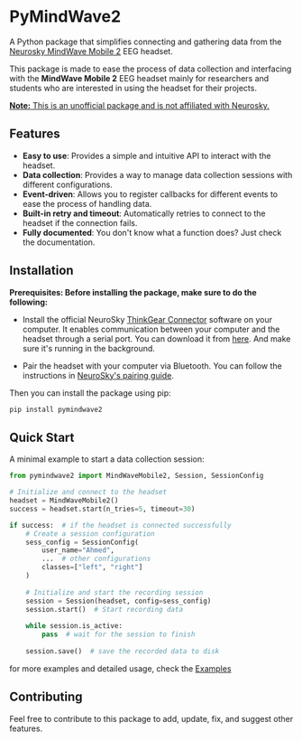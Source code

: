 <!-- Intro -->
# PyMindWave2


A Python package that simplifies connecting and gathering data from the [Neurosky MindWave Mobile 2](https://store.neurosky.com/pages/mindwave) EEG headset.

This package is made to ease the process of data collection and interfacing with the **MindWave Mobile 2** EEG headset mainly for researchers and students who are interested in using the headset for their projects.

<u>**Note:** This is an unofficial package and is not affiliated with [Neurosky](https://neurosky.com/).</u>

<!-- Features -->
## Features

- **Easy to use**: Provides a simple and intuitive API to interact with the headset.
- **Data collection**: Provides a way to manage data collection sessions with different configurations.
- **Event-driven**: Allows you to register callbacks for different events to ease the process of handling data.
- **Built-in retry and timeout**: Automatically retries to connect to the headset if the connection fails.
- **Fully documented**: You don't know what a function does? Just check the documentation.

<!-- Installation -->
## Installation

**Prerequisites: Before installing the package, make sure to do the following:**

-  Install the official NeuroSky [ThinkGear Connector](http://support.neurosky.com/kb/applications/what-is-the-thinkgear-connector-and-why-do-i-need-it) software on your computer. It enables communication between your computer and the headset through a serial port.
You can download it from [here](https://download.neurosky.com/public/Products/Utility/TGC/). And make sure it's running in the background.

-  Pair the headset with your computer via Bluetooth. You can follow the instructions in [NeuroSky's pairing guide](http://support.neurosky.com/kb/mindwave-mobile-2/cant-pair-mindwave-mobile-2-with-computer-or-mobile-device).

Then you can install the package using pip:

```bash
pip install pymindwave2
```

<!-- Usage -->
## Quick Start


A minimal example to start a data collection session:
```py
from pymindwave2 import MindWaveMobile2, Session, SessionConfig

# Initialize and connect to the headset
headset = MindWaveMobile2()
success = headset.start(n_tries=5, timeout=30)

if success:  # if the headset is connected successfully
    # Create a session configuration
    sess_config = SessionConfig(
        user_name="Ahmed",
        ...  # other configurations
        classes=["left", "right"]
    )
    
    # Initialize and start the recording session
    session = Session(headset, config=sess_config)
    session.start()  # Start recording data
    
    while session.is_active:
        pass  # wait for the session to finish
    
    session.save()  # save the recorded data to disk
```

for more examples and detailed usage, check the [Examples](https://princeegy.github.io/pymindwave2/examples)

<!-- Contributing -->
## Contributing
Feel free to contribute to this package to add, update, fix, and suggest other features.


